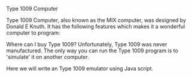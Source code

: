 Type 1009 Computer

Type 1009 Computer, also known as the MIX computer, was designed by Donald E Knuth.
It has the following features which makes it a wonderful computer to program:

Where can I buy Type 1009? 
Unfortunately, Type 1009 was never manufactured. The only way you can run the 
Type 1009 program is to 'simulate' it on another computer.

Here we will write an Type 1009 emulator using Java script.


